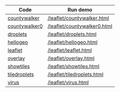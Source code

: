 Code    | Run demo
------- | ------
[countywalker](https://github.com/backspaces/agentscript/tree/master/leaflet/countywalker.html#L1) | [/leaflet/countywalker.html](/leaflet/countywalker.html)
[countywalker0](https://github.com/backspaces/agentscript/tree/master/leaflet/countywalker0.html#L1) | [/leaflet/countywalker0.html](/leaflet/countywalker0.html)
[droplets](https://github.com/backspaces/agentscript/tree/master/leaflet/droplets.html#L1) | [/leaflet/droplets.html](/leaflet/droplets.html)
[hellogeo](https://github.com/backspaces/agentscript/tree/master/leaflet/hellogeo.html#L1) | [/leaflet/hellogeo.html](/leaflet/hellogeo.html)
[leaflet](https://github.com/backspaces/agentscript/tree/master/leaflet/leaflet.html#L1) | [/leaflet/leaflet.html](/leaflet/leaflet.html)
[overlay](https://github.com/backspaces/agentscript/tree/master/leaflet/overlay.html#L1) | [/leaflet/overlay.html](/leaflet/overlay.html)
[showtiles](https://github.com/backspaces/agentscript/tree/master/leaflet/showtiles.html#L1) | [/leaflet/showtiles.html](/leaflet/showtiles.html)
[tiledroplets](https://github.com/backspaces/agentscript/tree/master/leaflet/tiledroplets.html#L1) | [/leaflet/tiledroplets.html](/leaflet/tiledroplets.html)
[virus](https://github.com/backspaces/agentscript/tree/master/leaflet/virus.html#L1) | [/leaflet/virus.html](/leaflet/virus.html)

